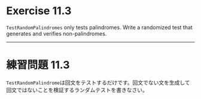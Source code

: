 # Exercise 11.3
`TestRandomPalindromes` only tests palindromes. Write a randomized test that generates and verifies non-palindromes.

---
# 練習問題 11.3
`TestRandomPalindrome`は回文をテストするだけです。回文でない文を生成して回文ではないことを検証するランダムテストを書きなさい。
